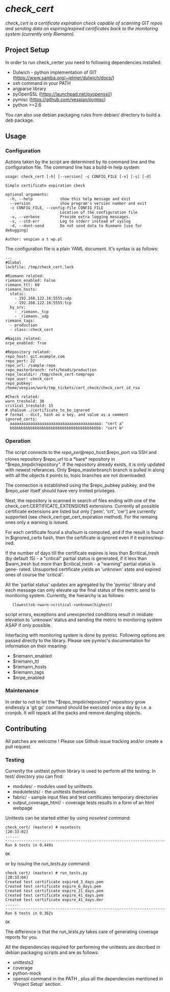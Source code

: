 # _check_cert_

_check_cert is a certificate expiration check capable of scanning GIT repos
and sending data on expiring/expired certificates back to the monitoring system
(currently only Riemann)._

## Project Setup

In order to run check_certer you need to following dependencies installed:
- Dulwich - python implementation of GIT (https://www.samba.org/~jelmer/dulwich/docs/)
- *ssh* command in your PATH
- argparse library
- pyOpenSSL (https://launchpad.net/pyopenssl/)
- pymisc (https://github.com/vespian/pymisc)
- python >=2.6

You can also use debian packaging rules from debian/ directory to build a deb
package.

## Usage

### Configuration

Actions taken by the script are determined by its command line and the
configuration file. The command line has a build-in help system:

```
usage: check_cert [-h] [--version] -c CONFIG_FILE [-v] [-s] [-d]

Simple certificate expiration check

optional arguments:
  -h, --help            show this help message and exit
  --version             show program's version number and exit
  -c CONFIG_FILE, --config-file CONFIG_FILE
                        Location of the configuration file
  -v, --verbose         Provide extra logging messages.
  -s, --std-err         Log to stderr instead of syslog
  -d, --dont-send       Do not send data to Riemann [use for debugging]

Author: vespian a t wp.pl
```

The configuration file is a plain YAML document. It's syntax is as follows:

```
---
#Global
lockfile: /tmp/check_cert.lock

#Riemann related:
riemann_enabled: False
riemann_ttl: 60
riemann_hosts:
  static:
    - 192.168.122.16:5555:udp
    - 192.168.122.16:5555:tcp
  by_srv:
    - _riemann._tcp
    - _riemann._udp
riemann_tags:
  - production
  - class::check_cert

#Nagios related:
nrpe_enabled: True

#Repository related:
repo_host: git.example.com
repo_port: 22
repo_url: /sample-repo
repo_masterbranch: refs/heads/production
repo_localdir: /tmp/check_cert-temprepo
repo_user: check_cert
repo_pubkey: /home/vespian/work/tmp_tickets/cert_check/check_cert_id_rsa

#Check related:
warn_treshold: 30
critical_treshold: 15
# sha1sum ./certificate_to_be_ignored
# format - dict, hash as a key, and value as a comment
ignored_certs:
  aaaaaaaaaaaaaaaaaaaaaaaaaaaaaaaaaaaaaaaa: "cert a"
  bbbbbbbbbbbbbbbbbbbbbbbbbbbbbbbbbbbbbbbb: "cert b"
```

### Operation

The script connects to the $repo_user@$repo_host:$repo_port via SSH and clones
repository $repo_url to a *bare* repository in "$repo_tmpdir/repository". If
the repository already exists, it is only updated with newest referances. Only
$repo_masterbranch branch is pulled in along with all the objects it points to,
topic branches are not downloaded.

The connection is established using the $repo_pubkey pubkey, and the $repo_user
itself should have very limited privileges.

Next, the repository is scanned in search of files ending with one of the
check_cert:CERTIFICATE_EXTENSIONS extensions. Currently all possible
certificate extensions are listed but only ['pem', 'crt', 'cer'] are currently
supported (see check_cert:get_cert_expiration method). For the remaing ones
only a warning is issued.

For each certificate found a sha1sum is computed, and if the result is found in
$ignored_certs hash, then the certificate is ignored even if it expires/exp-
ired.

If the number of days till the certificate expires is less than $critical_tresh
(by default 15) - a "critical" partial status is generated, if it less than
$warn_tresh but more than $critical_tresh - a "warning" partial status is gene-
rated. Unsuported certificate yields an 'unknown' state and expired ones of
course the 'critical'.

All the 'partial status' updates are agregated by the 'pymisc' library and
each message can only elevate up the final status of the metric send to
monitoring system. Currently, the hierarchy is as follows:

       (lowest)ok->warn->critical->unknown(highest)

script errors, exceptions and unexcpected conditions result in imidiate elevation
to 'unknown' status and sending the metric to monitoring system ASAP if only
possible.

Interfacing with monitoring system is done by pymisc. Following options are
passed directly to the library. Please see pymisc's documentation for
information on their meaning:
* $riemann_enabled
* $riemann_ttl
* $riemann_hosts
* $riemann_tags
* $nrpe_enabled

### Maintenance

In order to not to let the "$repo_tmpdir/repository" repository grow endlessly
a 'git gc' command should be executed once a day by i.e. a cronjob. It will
repack all the packs and remove dangling objects.

## Contributing

All patches are welcome ! Please use Github issue tracking and/or create a pull
request.

### Testing

Currenlty the unittest python library is used to perform all the testing. In
test/ directory you can find:
- modules/ - modules used by unittests
- moduletests/ - the unittests themselves
- fabric/ - sample input files and test certificates temporary directories
- output_coverage_html/ - coverage tests results in a form of an html webpage

Unittests can be started either by using *nosetest* command:

```
check_cert/ (master✗) # nosetests
[20:33:02]
......
----------------------------------------------------------------------
Ran 6 tests in 0.449s

OK
```

or by issuing the *run_tests.py* command:

```
check_cert/ (master✗) # run_tests.py
[20:33:04]
Created test certificate expired_3_days.pem
Created test certificate expire_6_days.pem
Created test certificate expire_21_days.pem
Created test certificate expire_41_days.pem
Created test certificate expire_41_days.der
......
----------------------------------------------------------------------
Ran 6 tests in 0.362s

OK
```

The difference is that the *run_tests.py* takes care of generating coverage
reports for you.

All the dependencies required for performing the unittests are decribed in debian
packaging scripts and are as follows:
- unittests2
- coverage
- python-mock
- openssl command in the PATH
, plus all the dependencies mentioned in 'Project Setup' section.
